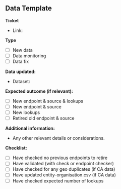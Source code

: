 ## Data Template

**Ticket**
- Link: 

**Type**
- [ ] New data
- [ ] Data monitoring
- [ ] Data fix

**Data updated:**
- Dataset:

**Expected outcome (if relevant):**
- [ ] New endpoint & source & lookups
- [ ] New endpoint & source 
- [ ] New lookups
- [ ] Retired old endpoint & source

**Additional information:**
- Any other relevant details or considerations.

**Checklist:**
- [ ] Have checked no previous endpoints to retire
- [ ] Have validated (with check or endpoint checker)
- [ ] Have checked for any geo duplicates (if CA data)
- [ ] Have updated entity-organisation.csv (if CA data)
- [ ] Have checked expected number of lookups
